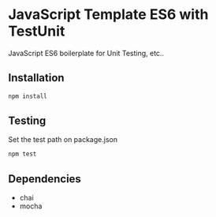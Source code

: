 # JavaScript Template ES6 with TestUnit

JavaScript ES6 boilerplate for Unit Testing, etc..

## Installation

```bash
npm install
```
## Testing

Set the test path on package.json

```bash
npm test
```

## Dependencies
* chai
* mocha

